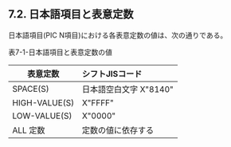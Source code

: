 ## 7.2. 日本語項目と表意定数

日本語項目(PIC N項目)における各表意定数の値は、次の通りである。

表7-1-日本語項目と表意定数の値

| 表意定数      | シフトJISコード        | 
| ------------- | :--------------------- | 
| SPACE(S)      | 日本語空白文字 X"8140" | 
| HIGH-VALUE(S) | X"FFFF"                | 
| LOW-VALUE(S)  | X"0000"                | 
| ALL 定数      | 定数の値に依存する     | 
